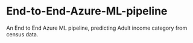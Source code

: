 # End-to-End-Azure-ML-pipeline
An End to End Azure ML pipeline, predicting Adult income category from census data.

